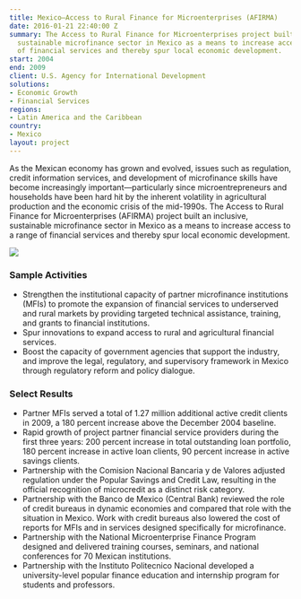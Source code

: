 ```yaml
---
title: Mexico—Access to Rural Finance for Microenterprises (AFIRMA)
date: 2016-01-21 22:40:00 Z
summary: The Access to Rural Finance for Microenterprises project built an inclusive,
  sustainable microfinance sector in Mexico as a means to increase access to a range
  of financial services and thereby spur local economic development.
start: 2004
end: 2009
client: U.S. Agency for International Development
solutions:
- Economic Growth
- Financial Services
regions:
- Latin America and the Caribbean
country:
- Mexico
layout: project
---
```


As the Mexican economy has grown and evolved, issues such as regulation, credit information services, and development of microfinance skills have become increasingly important—particularly since microentrepreneurs and households have been hard hit by the inherent volatility in agricultural production and the economic crisis of the mid-1990s. The Access to Rural Finance for Microenterprises (AFIRMA) project built an inclusive, sustainable microfinance sector in Mexico as a means to increase access to a range of financial services and thereby spur local economic development.

![][1]

### Sample Activities

* Strengthen the institutional capacity of partner microfinance institutions (MFIs) to promote the expansion of financial services to underserved and rural markets by providing targeted technical assistance, training, and grants to financial institutions.
* Spur innovations to expand access to rural and agricultural financial services.
* Boost the capacity of government agencies that support the industry, and improve the legal, regulatory, and supervisory framework in Mexico through regulatory reform and policy dialogue.

### Select Results

* Partner MFIs served a total of 1.27 million additional active credit clients in 2009, a 180 percent increase above the December 2004 baseline.
* Rapid growth of project partner financial service providers during the first three years: 200 percent increase in total outstanding loan portfolio, 180 percent increase in active loan clients, 90 percent increase in active savings clients.
* Partnership with the Comision Nacional Bancaria y de Valores adjusted regulation under the Popular Savings and Credit Law, resulting in the official recognition of microcredit as a distinct risk category.
* Partnership with the Banco de Mexico (Central Bank) reviewed the role of credit bureaus in dynamic economies and compared that role with the situation in Mexico. Work with credit bureaus also lowered the cost of reports for MFIs and in services designed specifically for microfinance.
* Partnership with the National Microenterprise Finance Program designed and delivered training courses, seminars, and national conferences for 70 Mexican institutions.
* Partnership with the Instituto Politecnico Nacional developed a university-level popular finance education and internship program for students and professors.

[1]: https://assetify-dai.com/projects/afirmainner.jpg